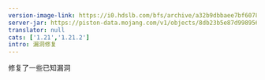 ```yaml
---
version-image-link: https://i0.hdslb.com/bfs/archive/a32b9dbbaee7bf6078c1ce5dd472b1472a3f12be.png
server-jar: https://piston-data.mojang.com/v1/objects/8db23b5e87d998956ac5b9a5d94d1b4db4b9ea44/server.jar
translator: null
cats: ['1.21','1.21.2']
intro: 漏洞修复
---
```

修复了一些已知漏洞

